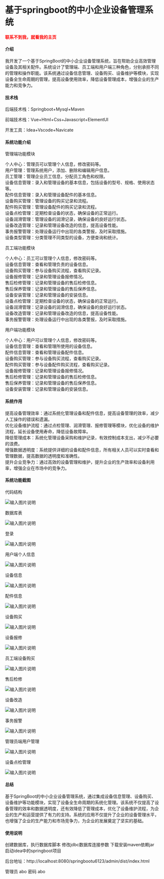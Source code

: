 # 基于springboot的中小企业设备管理系统

<h4 style='color:red'>联系不到我，就看我的主页 </h4> 
 
#### 介绍

我开发了一个基于SpringBoot的中小企业设备管理系统，旨在帮助企业高效管理设备及其相关配件。系统设计了管理端、员工端和用户端三种角色，分别承担不同的管理和操作职能。该系统通过设备信息管理、设备购买、设备维护等模块，实现设备全生命周期的管理，提高设备使用效率，降低设备管理成本，增强企业的生产能力和竞争力。

#### 技术栈

后端技术栈：Springboot+Mysql+Maven

前端技术栈：Vue+Html+Css+Javascript+ElementUI

开发工具：Idea+Vscode+Navicate

#### 系统功能介绍

管理端功能模块

个人中心：管理员可以管理个人信息，修改密码等。  
用户管理：管理系统用户，添加、删除和编辑用户信息。  
员工管理：管理企业员工信息，分配员工角色和权限。  
设备信息管理：录入和管理设备的基本信息，包括设备的型号、规格、使用状态等。  
配件信息管理：录入和管理设备配件的基本信息。  
设备购买管理：管理设备的购买记录和流程。  
配件购买管理：管理设备配件的购买记录和流程。  
设备点检管理：定期检查设备的状态，确保设备的正常运行。  
设备润滑管理：管理设备的润滑记录，确保设备的良好运行状态。  
设备改造管理：记录和管理设备改造的信息，提高设备性能。  
事务报警管理：处理设备运行中出现的各类警报，及时采取措施。  
设备类型管理：分类管理不同类型的设备，方便查询和统计。  

员工端功能模块  

个人中心：员工可以管理个人信息，修改密码等。  
设备信息管理：查看和管理负责的设备信息。  
设备购买管理：参与设备购买流程，查看购买记录。  
设备报修管理：记录和管理设备报修情况。  
售后检修管理：记录和管理设备的售后检修信息。  
售后保养管理：记录和管理设备的售后保养信息。  
设备安装管理：记录和管理设备的安装信息。  
设备点检管理：定期检查设备的状态，确保设备的正常运行。  
设备润滑管理：记录设备的润滑信息，确保设备的良好运行状态。  
设备改造管理：记录和管理设备改造的信息，提高设备性能。  
事务报警管理：处理设备运行中出现的各类警报，及时采取措施。  

用户端功能模块

个人中心：用户可以管理个人信息，修改密码等。  
设备信息管理：查看和管理所使用的设备信息。  
配件信息管理：查看和管理设备配件信息。  
设备购买管理：参与设备购买流程，查看购买记录。  
配件购买管理：参与设备配件购买流程，查看购买记录。  
设备报修管理：记录和管理设备报修情况。  
售后检修管理：记录和管理设备的售后检修信息。  
售后保养管理：记录和管理设备的售后保养信息。  
设备安装管理：记录和管理设备的安装信息。  

#### 系统作用

提高设备管理效率：通过系统化管理设备和配件信息，提高设备管理的效率，减少人工操作的错误和遗漏。  
优化设备维护流程：通过点检管理、润滑管理、报修管理等模块，优化设备的维护流程，延长设备使用寿命，降低设备故障率。  
降低管理成本：系统化管理设备采购和维护记录，有效控制成本支出，减少不必要的浪费。  
增强数据透明度：系统提供详细的设备和配件信息，所有相关人员可以实时查看和管理数据，提高数据的透明度和准确性。  
提升企业竞争力：通过高效的设备管理和维护，提升企业的生产效率和设备利用率，增强企业在市场中的竞争力。  

#### 系统功能截图

代码结构

![输入图片说明](images/30a9c0f5f71fee32b30d6e536ca3641.png)

数据库表

![输入图片说明](images/c870387fce2ed863157bb5406e95e6c.png)

登录

![输入图片说明](images/1cdda2876bccf507d379495666d381d.png)

用户端个人信息

![输入图片说明](images/a8a781d4e831e041fd9be2df538faa4.png)

设备信息

![输入图片说明](images/49acb7c641b85cc2696c55c5e6097a5.png)

配件信息

![输入图片说明](images/55b2619747c20e71b23d13b17120147.png)

设备购买

![输入图片说明](images/2a9748e2b0b5f576071be52f4d732d6.png)

设备报修

![输入图片说明](images/160945b04c614ca5940354e1d5e8fce.png)

员工端设备购买

![输入图片说明](images/a1b6b41a883df80b39cfc0df1e83492.png)

售后检修

![输入图片说明](images/a6e0e5e6b40992161a60bdfeab5e179.png)

设备改造

![输入图片说明](images/bf45a41a2f1ab901a49c01c2e72563d.png)

事务报警

![输入图片说明](images/64fe0721877794a00206a32c894c5b7.png)

管理员端用户管理

![输入图片说明](images/f3ec5315ea5f451cedfb7b42f985e14.png)

设备点检管理

![输入图片说明](images/666fac61503a7fa4630f147554ee4e4.png)

#### 总结

基于SpringBoot的中小企业设备管理系统，通过集成设备信息管理、设备购买、设备维护等功能模块，实现了设备全生命周期的系统化管理。该系统不仅提高了设备管理的效率和数据透明度，还有效降低了管理成本，优化了设备维护流程，为企业的生产和运营提供了有力的支持。系统的应用不仅提升了企业的设备管理水平，也增强了企业的生产能力和市场竞争力，为企业的发展奠定了坚实的基础。

#### 使用说明

创建数据库，执行数据库脚本 修改jdbc数据库连接参数 下载安装maven依赖jar 启动idea中的springboot项目

后台地址：http://localhost:8080/springbootu6123/admin/dist/index.html

管理员  abo 密码 abo
